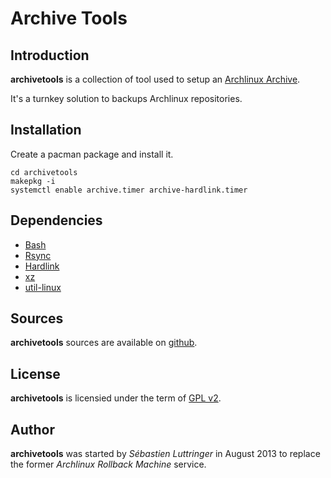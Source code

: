 Archive Tools
=============

Introduction
------------
**archivetools** is a collection of tool used to setup an [Archlinux Archive](https://wiki.archlinux.org/index.php/Arch_Linux_Archive).

It's a turnkey solution to backups Archlinux repositories.

Installation
------------
Create a pacman package and install it.

```
cd archivetools
makepkg -i
systemctl enable archive.timer archive-hardlink.timer
```

Dependencies
------------
- [Bash](http://www.gnu.org/software/bash/bash.html)
- [Rsync](http://rsync.samba.org/)
- [Hardlink](http://jak-linux.org/projects/hardlink/)
- [xz](http://tukaani.org/xz/)
- [util-linux](https://www.kernel.org/pub/linux/utils/util-linux/)

Sources
-------
**archivetools** sources are available on [github](https://github.com/seblu/archivetools/).

License
-------
**archivetools** is licensied under the term of [GPL v2](http://www.gnu.org/licenses/gpl-2.0.html).

Author
------
**archivetools** was started by *Sébastien Luttringer* in August 2013 to replace the former *Archlinux Rollback Machine* service.